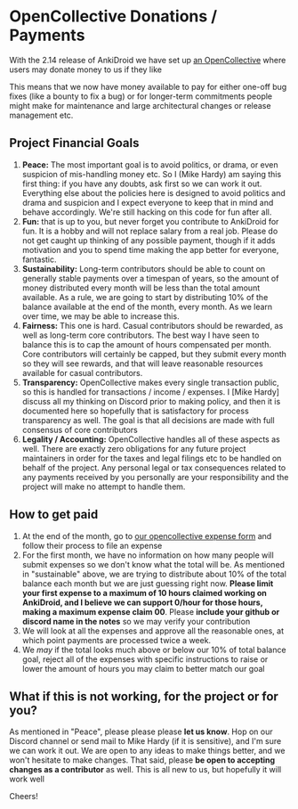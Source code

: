 # OpenCollective Donations / Payments

With the 2.14 release of AnkiDroid we have set up [an OpenCollective](https://opencollective.com/ankidroid) where users may donate money to us if they like

This means that we now have money available to pay for either one-off bug fixes (like a bounty to fix a bug) or for longer-term commitments people might make for maintenance and large architectural changes or release management etc.

## Project Financial Goals

1. **Peace:** The most important goal is to avoid politics, or drama, or even suspicion of mis-handling money etc. So I (Mike Hardy) am saying this first thing: if you have any doubts, ask first so we can work it out. Everything else about the policies here is designed to avoid politics and drama and suspicion and I expect everyone to keep that in mind and behave accordingly. We're still hacking on this code for fun after all.
1. **Fun:** that is up to you, but never forget you contribute to AnkiDroid for fun. It is a hobby and will not replace salary from a real job. Please do not get caught up thinking of any possible payment, though if it adds motivation and you to spend time making the app better for everyone, fantastic.
1. **Sustainability:** Long-term contributors should be able to count on generally stable payments over a timespan of years, so the amount of money distributed every month will be less than the total amount available. As a rule, we are going to start by distributing 10% of the balance available at the end of the month, every month. As we learn over time, we may be able to increase this.
1. **Fairness:** This one is hard. Casual contributors should be rewarded, as well as long-term core contributors. The best way I have seen to balance this is to cap the amount of hours compensated per month. Core contributors will certainly be capped, but they submit every month so they will see rewards, and that will leave reasonable resources available for casual contributors.
1. **Transparency:** OpenCollective makes every single transaction public, so this is handled for transactions / income / expenses. I [Mike Hardy] discuss all my thinking on Discord prior to making policy, and then it is documented here so hopefully that is satisfactory for process transparency as well. The goal is that all decisions are made with full consensus of core contributors
1. **Legality / Accounting:** OpenCollective handles all of these aspects as well. There are exactly zero obligations for any future project maintainers in order for the taxes and legal filings etc to be handled on behalf of the project. Any personal legal or tax consequences related to any payments received by you personally are your responsibility and the project will make no attempt to handle them.


## How to get paid

1. At the end of the month, go to [our opencollective expense form](https://opencollective.com/ankidroid/expenses/new) and follow their process to file an expense
1. For the first month, we have no information on how many people will submit expenses so we don't know what the total will be. As mentioned in "sustainable" above, we are trying to distribute about 10% of the total balance each month but we are just guessing right now. **Please limit your first expense to a maximum of 10 hours claimed working on AnkiDroid, and I believe we can support 0/hour for those hours, making a maximum expense claim 00**. Please **include your github or discord name in the notes** so we may verify your contribution
1. We will look at all the expenses and approve all the reasonable ones, at which point payments are processed twice a week.
1. We *may* if the total looks much above or below our 10% of total balance goal, reject all of the expenses with specific instructions to raise or lower the amount of hours you may claim to better match our goal

## What if this is not working, for the project or for you?

As mentioned in "Peace", please please please **let us know**. Hop on our Discord channel or send mail to Mike Hardy (if it is sensitive), and I'm sure we can work it out. We are open to any ideas to make things better, and we won't hesitate to make changes. That said, please **be open to accepting changes as a contributor** as well. This is all new to us, but hopefully it will work well

Cheers!